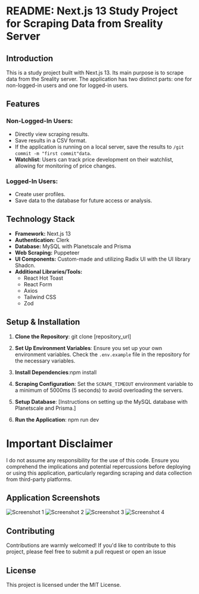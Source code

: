 # README: Next.js 13 Study Project for Scraping Data from Sreality Server

## Introduction

This is a study project built with Next.js 13. Its main purpose is to scrape data from the Sreality server. The application has two distinct parts: one for non-logged-in users and one for logged-in users.

## Features

### Non-Logged-In Users:

- Directly view scraping results.
- Save results in a CSV format.
- If the application is running on a local server, save the results to `/git commit -m "first commit"data`.
- **Watchlist**: Users can track price development on their watchlist, allowing for monitoring of price changes.

### Logged-In Users:

- Create user profiles.
- Save data to the database for future access or analysis.

## Technology Stack

- **Framework:** Next.js 13
- **Authentication:** Clerk
- **Database:** MySQL with Planetscale and Prisma
- **Web Scraping:** Puppeteer
- **UI Components:** Custom-made and utilizing Radix UI with the UI library Shadcn.
- **Additional Libraries/Tools:**
  - React Hot Toast
  - React Form
  - Axios
  - Tailwind CSS
  - Zod

## Setup & Installation

1. **Clone the Repository**: git clone [repository_url]

2. **Set Up Environment Variables**:
   Ensure you set up your own environment variables. Check the `.env.example` file in the repository for the necessary variables.

3. **Install Dependencies**:npm install

4. **Scraping Configuration**:
   Set the `SCRAPE_TIMEOUT` environment variable to a minimum of 5000ms (5 seconds) to avoid overloading the servers.

5. **Setup Database**:
   [Instructions on setting up the MySQL database with Planetscale and Prisma.]

6. **Run the Application**: npm run dev

# Important Disclaimer

I do not assume any responsibility for the use of this code. Ensure you comprehend the implications and potential repercussions before deploying or using this application, particularly regarding scraping and data collection from third-party platforms.

## Application Screenshots

![Screenshot 1](https://i.ibb.co/MGPJpkM/1.png)
![Screenshot 2](https://i.ibb.co/sjxhZhy/2.png)
![Screenshot 3](https://i.ibb.co/44kXBRL/3.png)
![Screenshot 4](https://i.ibb.co/pZyzJrN/4.png)

## Contributing

Contributions are warmly welcomed! If you'd like to contribute to this project, please feel free to submit a pull request or open an issue

## License

This project is licensed under the MIT License.

